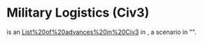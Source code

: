 # Military Logistics (Civ3)

 is an [List%20of%20advances%20in%20Civ3](advance) in , a scenario in "".